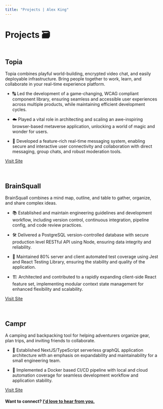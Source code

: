 ```yaml
---
title: "Projects | Alex King"
---
```


# **Projects 🗃**

<div class="project">
  <div class="project-images">
    <img src="/projects/desktop/topia.jpg" alt="" class="desktop" />
  </div>

  <div class='project-content'>

## Topia

Topia combines playful world-building, encrypted video chat, and easily deployable infrastructure. Bring people together to work, learn, and collaborate in your real-time experience platform.

- 🔠 Led the development of a game-changing, WCAG compliant component library, ensuring seamless and accessible user experiences across multiple products, while maintaining efficient development cycles.

- ☁️ Played a vital role in architecting and scaling an awe-inspiring browser-based metaverse application, unlocking a world of magic and wonder for users.

- 📧 Developed a feature-rich real-time messaging system, enabling secure and interactive user connectivity and collaboration with direct messaging, group chats, and robust moderation tools.

<a href="https://topia.io/" target="_blank" rel="noopener noreferrer">Visit Site</a>

  </div>
</div>

<div class="project">
  <div class="project-images">
    <img src="/projects/desktop/brainsquall.jpg" alt="" class="desktop" />
    <img src="/projects/mobile/brainsquall.png" alt="" class="mobile"/>
  </div>

  <div class='project-content'>

## BrainSquall

BrainSquall combines a mind map, outline, and table to gather, organize, and share complex ideas.

- 📚 Established and maintain engineering guidelines and development workflow, including version control, continuous integration, pipeline config, and code review practices.

- 🛠️ Delivered a PostgreSQL version-controlled database with secure production level RESTful API using Node, ensuring data integrity and reliability.

- 🤖 Maintained 80% server and client automated test coverage using Jest and React Testing Library, ensuring the stability and quality of the application.

- 🏗️ Architected and contributed to a rapidly expanding client-side React feature set, implementing modular context state management for enhanced flexibility and scalability.

<a href="https://www.brainsquall.co/" target="_blank" rel="noopener noreferrer">Visit Site</a>

  </div>
  </div>

<div class="project">
  <div class="project-images">
    <img src="/projects/desktop/campr.jpg" alt="" class="desktop" />
    <img src="/projects/mobile/campr.png" alt="" class="mobile"/>
  </div>

  <div class='project-content'>

## Campr

A camping and backpacking tool for helping adventurers organize gear, plan trips, and inviting friends to collaborate.

- 🚀 Established NextJS/TypeScript serverless graphQL application architecture with an emphasis on expandability and maintainability for a small engineering team.

- 🐳 Implemented a Docker based CI/CD pipeline with local and cloud automation coverage for seamless development workflow and application stability.

<a href="https://getcampr.com" target="_blank" rel="noopener noreferrer">Visit Site</a>

  </div>
</div>

<!-- <div class="project">
  <div class="project-images">
    <img src="/projects/desktop/triohub.jpg" alt="" class="desktop" />
    <img src="/projects/mobile/triohub.png" alt="" class="mobile"/>
  </div>

  <div class='project-content'>

## TrioHub

A rental organization web and mobile application allowing users track potential rentals, collaborate with housemates, and secure a home with ease.

- Established application styled guide, UI wireframes and high fidelity mockups, and UX flows for onboarding and main use cases using Figma.
- Implemented drag and drop functionality with a custom positioning algorithm for a performant and accessible drag and drop experience.

<a href="https://triohub.io" target="_blank" rel="noopener noreferrer">View Site</a>

<!-- [Read More](/writing/triohub) -->

  <!-- </div> -->
<!-- </div>  -->

<!-- <div class="project">
  <div class="project-images">
    <img src="/projects/desktop/kingston.jpg" alt="" class="desktop" />
    <img src="/projects/mobile/kingston.png" alt="" class="mobile"/>
  </div>

  <div class='project-content'>

## Kingston Co.

A custom developed performant e-commerce platform for men's high fashion products.

- Designed and implemented database schema with production level RESTful API endpoints for a complex item and SKU based inventory management system.
- Developed checkout flow with Stripe API integration, dynamic tax calculation, and server side price verification.
- Custom built item reservation system with automatic reservation expiration and database sync to maintain data continuity.
- Implemented address management system with input validation and error handling.

<!-- [Read More](/writing/kingston-co) -->

  <!-- </div> -->
<!-- </div> -->

<!-- <div class="project">
  <div class="project-images">
    <img src="/projects/desktop/trainingbot.jpg" alt="" class="desktop" />
    <img src="/projects/mobile/trainingbot.png" alt="" class="mobile"/>
  </div>

  <div class='project-content'>

## Training Bot

A web application allowing training managers to send employees automated text message and email notifications.

- Built and deployed production level notification bot utilizing Node, MySQL, and AWS with custom written automation functions to manage notification data, interval timers, and notification triggers.
- Coordinate with team of four developers to meet daily feature goals based on agile methodologies to build and deliver a scalable React, Redux notification bot with automated text and email services.
- Utilized APIs such as Twilio, SendGrid, Auth0, and Stripe to meet feature complete deadlines.

<a href="https://trainingbot.co" target="_blank" rel="noopener noreferrer">View Site</a>
<a href="https://github.com/training-bot" target="_blank" rel="noopener noreferrer">View Code</a>
[Read More](/writing/training-bot)

  </div>
</div> -->

<!-- <div class="project">
  <div class="project-images">
    <img src="/projects/desktop/line.jpg" alt="" class="desktop" />
    <img src="/projects/mobile/line.png" alt="" class="mobile"/>
  </div>

  <div class='project-content'>

## LINE

An e-commerce site built with SquareSpace to meet client requirements of being able to manage store inventory and customer orders.

- Produced site wire frames, UI / UX mockups for website and established new data schema for project.
- Designed and implemented a home goods e-commerce site with Content Management System (CMS).
- Serve as webmaster; handle web management, security assurance, and site integrity.

[Read More](/writing/line)

  </div>
</div> -->

#### Want to connect? [I'd love to hear from you.](/contact)
